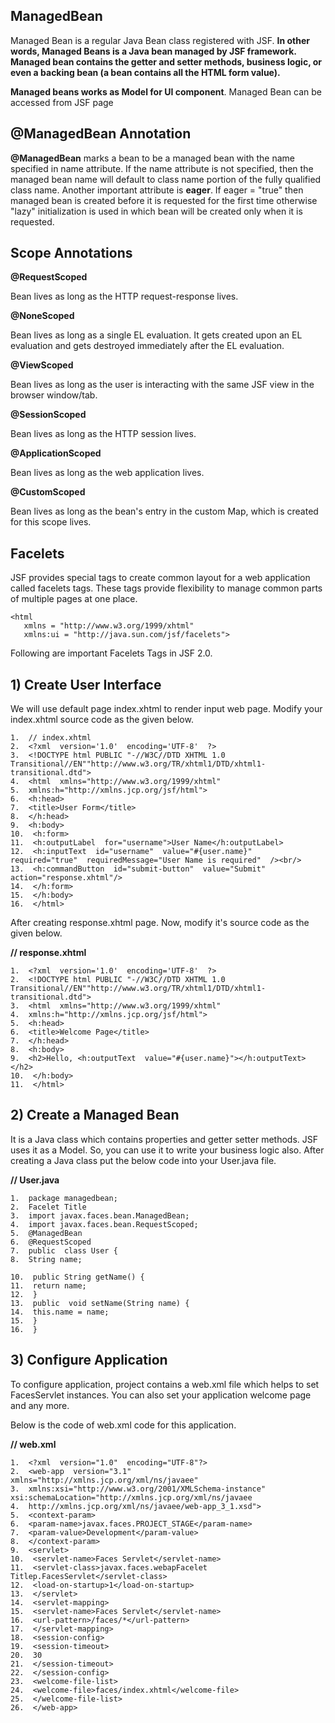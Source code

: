 ## ManagedBean

Managed Bean is a regular Java Bean class registered with JSF. **In other words, Managed Beans is a Java bean managed by JSF framework. Managed bean contains the getter and setter methods, business logic, or even a backing bean (a bean contains all the HTML form value).**

**Managed beans works as Model for UI component**. Managed Bean can be accessed from JSF page
## @ManagedBean Annotation

**@ManagedBean**  marks a bean to be a managed bean with the name specified in name attribute. If the name attribute is not specified, then the managed bean name will default to class name portion of the fully qualified class name. 
Another important attribute is  **eager**. If eager = "true" then managed bean is created before it is requested for the first time otherwise "lazy" initialization is used in which bean will be created only when it is requested.

## Scope Annotations


**@RequestScoped**

Bean lives as long as the HTTP request-response lives.


**@NoneScoped**

Bean lives as long as a single EL evaluation. It gets created upon an EL evaluation and gets destroyed immediately after the EL evaluation.



**@ViewScoped**

Bean lives as long as the user is interacting with the same JSF view in the browser window/tab.

**@SessionScoped**

Bean lives as long as the HTTP session lives.

**@ApplicationScoped**

Bean lives as long as the web application lives.

**@CustomScoped**

Bean lives as long as the bean's entry in the custom Map, which is created for this scope lives.

## Facelets

JSF provides special tags to create common layout for a web application called facelets tags. These tags provide flexibility to manage common parts of multiple pages at one place.


    <html  
       xmlns = "http://www.w3.org/1999/xhtml"  
       xmlns:ui = "http://java.sun.com/jsf/facelets">

Following are important Facelets Tags in JSF 2.0.


## 1) Create User Interface

We will use default page index.xhtml to render input web page. Modify your index.xhtml source code as the given below.

    1.  // index.xhtml
    2.  <?xml  version='1.0'  encoding='UTF-8'  ?>
    3.  <!DOCTYPE html PUBLIC "-//W3C//DTD XHTML 1.0 Transitional//EN""http://www.w3.org/TR/xhtml1/DTD/xhtml1-transitional.dtd">
    4.  <html  xmlns="http://www.w3.org/1999/xhtml"
    5.  xmlns:h="http://xmlns.jcp.org/jsf/html">
    6.  <h:head>
    7.  <title>User Form</title>
    8.  </h:head>
    9.  <h:body>
    10.  <h:form>
    11.  <h:outputLabel  for="username">User Name</h:outputLabel>
    12.  <h:inputText  id="username"  value="#{user.name}"  required="true"  requiredMessage="User Name is required"  /><br/>
    13.  <h:commandButton  id="submit-button"  value="Submit"  action="response.xhtml"/>
    14.  </h:form>
    15.  </h:body>
    16.  </html>

After creating response.xhtml page. Now, modify it's source code as the given below.

**// response.xhtml**

    1.  <?xml  version='1.0'  encoding='UTF-8'  ?>
    2.  <!DOCTYPE html PUBLIC "-//W3C//DTD XHTML 1.0 Transitional//EN""http://www.w3.org/TR/xhtml1/DTD/xhtml1-transitional.dtd">
    3.  <html  xmlns="http://www.w3.org/1999/xhtml"
    4.  xmlns:h="http://xmlns.jcp.org/jsf/html">
    5.  <h:head>
    6.  <title>Welcome Page</title>
    7.  </h:head>
    8.  <h:body>
    9.  <h2>Hello, <h:outputText  value="#{user.name}"></h:outputText></h2>
    10.  </h:body>
    11.  </html>

## 2) Create a Managed Bean

It is a Java class which contains properties and getter setter methods. JSF uses it as a Model. So, you can use it to write your business logic also.
After creating a Java class put the below code into your User.java file.

**// User.java**

    1.  package managedbean;
    2.  Facelet Title
    3.  import javax.faces.bean.ManagedBean;
    4.  import javax.faces.bean.RequestScoped;
    5.  @ManagedBean
    6.  @RequestScoped
    7.  public  class User {
    8.  String name;
    
    10.  public String getName() {
    11.  return name;
    12.  }
    13.  public  void setName(String name) {
    14.  this.name = name;
    15.  }
    16.  }

## 3) Configure Application

To configure application, project contains a web.xml file which helps to set FacesServlet instances. You can also set your application welcome page and any more.

Below is the code of web.xml code for this application.

**// web.xml**

    1.  <?xml  version="1.0"  encoding="UTF-8"?>
    2.  <web-app  version="3.1"  xmlns="http://xmlns.jcp.org/xml/ns/javaee"
    3.  xmlns:xsi="http://www.w3.org/2001/XMLSchema-instance"  xsi:schemaLocation="http://xmlns.jcp.org/xml/ns/javaee
    4.  http://xmlns.jcp.org/xml/ns/javaee/web-app_3_1.xsd">
    5.  <context-param>
    6.  <param-name>javax.faces.PROJECT_STAGE</param-name>
    7.  <param-value>Development</param-value>
    8.  </context-param>
    9.  <servlet>
    10.  <servlet-name>Faces Servlet</servlet-name>
    11.  <servlet-class>javax.faces.webapFacelet Titlep.FacesServlet</servlet-class>
    12.  <load-on-startup>1</load-on-startup>
    13.  </servlet>
    14.  <servlet-mapping>
    15.  <servlet-name>Faces Servlet</servlet-name>
    16.  <url-pattern>/faces/*</url-pattern>
    17.  </servlet-mapping>
    18.  <session-config>
    19.  <session-timeout>
    20.  30
    21.  </session-timeout>
    22.  </session-config>
    23.  <welcome-file-list>
    24.  <welcome-file>faces/index.xhtml</welcome-file>
    25.  </welcome-file-list>
    26.  </web-app>

